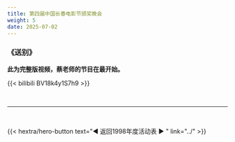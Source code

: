 ```yaml
---
title: 第四届中国长春电影节颁奖晚会
weight: 5
date: 2025-07-02
---
```


### 《送别》

**此为完整版视频，蔡老师的节目在最开始。**

{{< bilibili BV18k4y1S7h9 >}}

<br>
<hr>
<br>

{{< hextra/hero-button text="◀ 返回1998年度活动表 ▶ " link="../" >}}